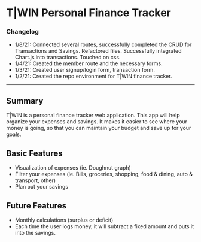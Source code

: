 # T|WIN Personal Finance Tracker

### Changelog

-   1/8/21: Connected several routes, successfully completed the CRUD for Transactions and Savings. Refactored files. Successfully integrated Chart.js into transactions. Touched on css.
-   1/4/21: Created the member route and the necessary forms.
-   1/3/21: Created user signup/login form, transaction form.
-   1/2/21: Created the repo environment for T|WIN finance tracker.

---

## Summary

T|WIN is a personal finance tracker web application. This app will help organize your expenses and savings. It makes it easier to see where your money is going, so that you can maintain your budget and save up for your goals.

## Basic Features

-   Visualization of expenses (ie. Doughnut graph)
-   Filter your expenses (ie. Bills, groceries, shopping, food & dining, auto & transport, other)
-   Plan out your savings

## Future Features

-   Monthly calculations (surplus or deficit)
-   Each time the user logs money, it will subtract a fixed amount and puts it into the savings.
